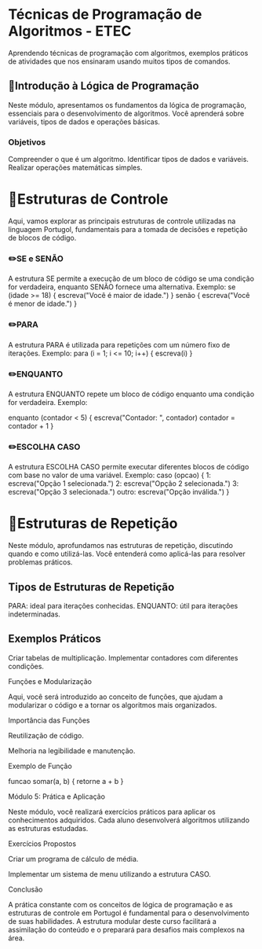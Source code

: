 # Técnicas de Programação de Algoritmos - ETEC
Aprendendo técnicas de programação com algoritmos, exemplos práticos de atividades que nos ensinaram usando muitos tipos de comandos.

## 📌Introdução à Lógica de Programação
Neste módulo, apresentamos os fundamentos da lógica de programação, essenciais para o desenvolvimento de algoritmos. Você aprenderá sobre variáveis, tipos de dados e operações básicas.

<h3>Objetivos</h3>
Compreender o que é um algoritmo.
Identificar tipos de dados e variáveis.
Realizar operações matemáticas simples.

# 📌Estruturas de Controle

Aqui, vamos explorar as principais estruturas de controle utilizadas na linguagem Portugol, fundamentais para a tomada de decisões e repetição de blocos de código.

### ✏️SE e SENÃO
A estrutura SE permite a execução de um bloco de código se uma condição for verdadeira, enquanto SENÃO fornece uma alternativa.
Exemplo:
se (idade >= 18) {
    escreva("Você é maior de idade.")
} senão {
    escreva("Você é menor de idade.")
}

### ✏️PARA
A estrutura PARA é utilizada para repetições com um número fixo de iterações.
Exemplo:
para (i = 1; i <= 10; i++) {
    escreva(i)
}

### ✏️ENQUANTO
A estrutura ENQUANTO repete um bloco de código enquanto uma condição for verdadeira.
Exemplo:

enquanto (contador < 5) {
    escreva("Contador: ", contador)
    contador = contador + 1
}

### ✏️ESCOLHA CASO
A estrutura ESCOLHA CASO permite executar diferentes blocos de código com base no valor de uma variável.
Exemplo:
caso (opcao) {
    1: escreva("Opção 1 selecionada.")
    2: escreva("Opção 2 selecionada.")
    3: escreva("Opção 3 selecionada.")
    outro: escreva("Opção inválida.")
}

# 📌Estruturas de Repetição
Neste módulo, aprofundamos nas estruturas de repetição, discutindo quando e como utilizá-las. Você entenderá como aplicá-las para resolver problemas práticos.

## Tipos de Estruturas de Repetição
PARA: ideal para iterações conhecidas.
ENQUANTO: útil para iterações indeterminadas.

## Exemplos Práticos
Criar tabelas de multiplicação.
Implementar contadores com diferentes condições.

Funções e Modularização

Aqui, você será introduzido ao conceito de funções, que ajudam a modularizar o código e a tornar os algoritmos mais organizados.

Importância das Funções

Reutilização de código.

Melhoria na legibilidade e manutenção.


Exemplo de Função

funcao somar(a, b) {
    retorne a + b
}

Módulo 5: Prática e Aplicação

Neste módulo, você realizará exercícios práticos para aplicar os conhecimentos adquiridos. Cada aluno desenvolverá algoritmos utilizando as estruturas estudadas.

Exercícios Propostos

Criar um programa de cálculo de média.

Implementar um sistema de menu utilizando a estrutura CASO.


Conclusão

A prática constante com os conceitos de lógica de programação e as estruturas de controle em Portugol é fundamental para o desenvolvimento de suas habilidades. A estrutura modular deste curso facilitará a assimilação do conteúdo e o preparará para desafios mais complexos na área.

